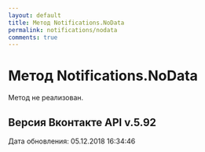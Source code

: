 ```yaml
---
layout: default
title: Метод Notifications.NoData
permalink: notifications/nodata
comments: true
---
```

# Метод Notifications.NoData
Метод не реализован.

## Версия Вконтакте API v.5.92
Дата обновления: 05.12.2018 16:34:46
